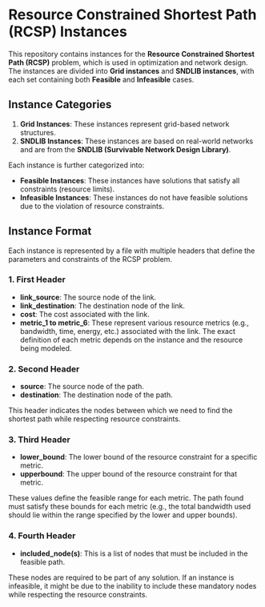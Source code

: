 # Resource Constrained Shortest Path (RCSP) Instances

This repository contains instances for the **Resource Constrained Shortest Path (RCSP)** problem, which is used in optimization and network design. The instances are divided into **Grid instances** and **SNDLIB instances**, with each set containing both **Feasible** and **Infeasible** cases.

## Instance Categories
1. **Grid Instances**: These instances represent grid-based network structures.
2. **SNDLIB Instances**: These instances are based on real-world networks and are from the **SNDLIB (Survivable Network Design Library)**.

Each instance is further categorized into:
- **Feasible Instances**: These instances have solutions that satisfy all constraints (resource limits).
- **Infeasible Instances**: These instances do not have feasible solutions due to the violation of resource constraints.

## Instance Format

Each instance is represented by a file with multiple headers that define the parameters and constraints of the RCSP problem.

### 1. **First Header**
- **link_source**: The source node of the link.
- **link_destination**: The destination node of the link.
- **cost**: The cost associated with the link.
- **metric_1 to metric_6**: These represent various resource metrics (e.g., bandwidth, time, energy, etc.) associated with the link. The exact definition of each metric depends on the instance and the resource being modeled.

### 2. **Second Header**
- **source**: The source node of the path.
- **destination**: The destination node of the path.

This header indicates the nodes between which we need to find the shortest path while respecting resource constraints.

### 3. **Third Header**
- **lower_bound**: The lower bound of the resource constraint for a specific metric.
- **upperbound**: The upper bound of the resource constraint for that metric.

These values define the feasible range for each metric. The path found must satisfy these bounds for each metric (e.g., the total bandwidth used should lie within the range specified by the lower and upper bounds).

### 4. **Fourth Header**
- **included_node(s)**: This is a list of nodes that must be included in the feasible path.

These nodes are required to be part of any solution. If an instance is infeasible, it might be due to the inability to include these mandatory nodes while respecting the resource constraints.

